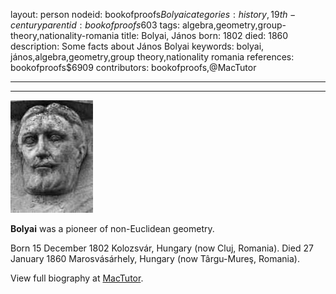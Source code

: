 layout: person
nodeid: bookofproofs$Bolyai
categories: history,19th-century
parentid: bookofproofs$603
tags: algebra,geometry,group-theory,nationality-romania
title: Bolyai, János
born: 1802
died: 1860
description: Some facts about János Bolyai
keywords: bolyai, jános,algebra,geometry,group theory,nationality romania
references: bookofproofs$6909
contributors: bookofproofs,@MacTutor

---


---

![Bolyai.jpg](https://github.com/bookofproofs/bookofproofs.github.io/blob/main/_sources/_assets/images/portraits/Bolyai.jpg?raw=true)

**Bolyai** was a pioneer of non-Euclidean geometry.

Born 15 December 1802 Kolozsvár, Hungary (now Cluj, Romania). Died 27 January 1860 Marosvásárhely, Hungary (now Târgu-Mureş, Romania).


View full biography at [MacTutor](https://mathshistory.st-andrews.ac.uk/Biographies/Bolyai/).
